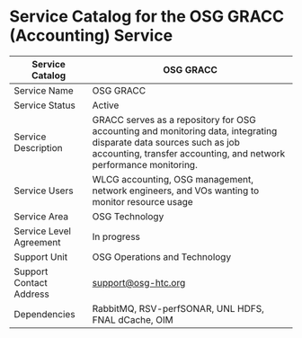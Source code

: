 # Service Catalog for the OSG GRACC (Accounting) Service

| Service Catalog     | OSG GRACC | 
|---------------------|-------------|
| Service Name        | OSG GRACC | 
| Service Status      | Active      |
| Service Description | GRACC serves as a repository for OSG accounting and monitoring data, integrating disparate data sources such as job accounting, transfer accounting, and network performance monitoring. |
| Service Users       | WLCG accounting, OSG management, network engineers, and VOs wanting to monitor resource usage |
| Service Area        | OSG Technology |
| Service Level Agreement | In progress |
| Support Unit        | OSG Operations and Technology | 
| Support Contact Address | support@osg-htc.org | 
| Dependencies | RabbitMQ, RSV-perfSONAR, UNL HDFS, FNAL dCache, OIM |
